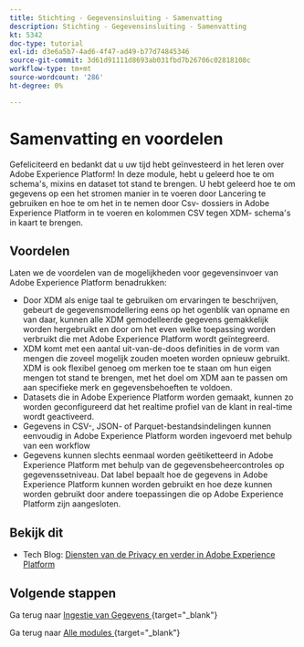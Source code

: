 ```yaml
---
title: Stichting - Gegevensinsluiting - Samenvatting
description: Stichting - Gegevensinsluiting - Samenvatting
kt: 5342
doc-type: tutorial
exl-id: d3e6a5b7-4ad6-4f47-ad49-b77d74845346
source-git-commit: 3d61d91111d8693ab031fbd7b26706c02818108c
workflow-type: tm+mt
source-wordcount: '286'
ht-degree: 0%

---
```


# Samenvatting en voordelen

Gefeliciteerd en bedankt dat u uw tijd hebt geïnvesteerd in het leren over Adobe Experience Platform!
In deze module, hebt u geleerd hoe te om schema&#39;s, mixins en dataset tot stand te brengen. U hebt geleerd hoe te om gegevens op een het stromen manier in te voeren door Lancering te gebruiken en hoe te om het in te nemen door Csv- dossiers in Adobe Experience Platform in te voeren en kolommen CSV tegen XDM- schema&#39;s in kaart te brengen.

## Voordelen

Laten we de voordelen van de mogelijkheden voor gegevensinvoer van Adobe Experience Platform benadrukken:

- Door XDM als enige taal te gebruiken om ervaringen te beschrijven, gebeurt de gegevensmodellering eens op het ogenblik van opname en van daar, kunnen alle XDM gemodelleerde gegevens gemakkelijk worden hergebruikt en door om het even welke toepassing worden verbruikt die met Adobe Experience Platform wordt geïntegreerd.
- XDM komt met een aantal uit-van-de-doos definities in de vorm van mengen die zoveel mogelijk zouden moeten worden opnieuw gebruikt. XDM is ook flexibel genoeg om merken toe te staan om hun eigen mengen tot stand te brengen, met het doel om XDM aan te passen om aan specifieke merk en gegevensbehoeften te voldoen.
- Datasets die in Adobe Experience Platform worden gemaakt, kunnen zo worden geconfigureerd dat het realtime profiel van de klant in real-time wordt geactiveerd.
- Gegevens in CSV-, JSON- of Parquet-bestandsindelingen kunnen eenvoudig in Adobe Experience Platform worden ingevoerd met behulp van een workflow
- Gegevens kunnen slechts eenmaal worden geëtiketteerd in Adobe Experience Platform met behulp van de gegevensbeheercontroles op gegevenssetniveau. Dat label bepaalt hoe de gegevens in Adobe Experience Platform kunnen worden gebruikt en hoe deze kunnen worden gebruikt door andere toepassingen die op Adobe Experience Platform zijn aangesloten.

## Bekijk dit

- Tech Blog: [ Diensten van de Privacy en verder in Adobe Experience Platform ](https://medium.com/adobetech/privacy-services-and-beyond-in-adobe-experience-platform-31b8d7e9292)

## Volgende stappen

Ga terug naar [ Ingestie van Gegevens ](./data-ingestion.md){target="_blank"}

Ga terug naar [ Alle modules ](./../../../../overview.md){target="_blank"}
